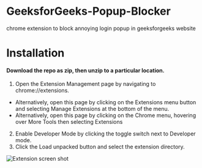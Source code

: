 # GeeksforGeeks-Popup-Blocker
chrome extension to block annoying login popup in geeksforgeeks website


# Installation

#### Download the repo as zip, then unzip to a particular location.

1. Open the Extension Management page by navigating to chrome://extensions.
  * Alternatively, open this page by clicking on the Extensions menu button and selecting Manage Extensions at the bottom of the menu.
  * Alternatively, open this page by clicking on the Chrome menu, hovering over More Tools then selecting Extensions
2. Enable Developer Mode by clicking the toggle switch next to Developer mode.
3. Click the Load unpacked button and select the extension directory.


![Extension screen shot](https://wd.imgix.net/image/BhuKGJaIeLNPW9ehns59NfwqKxF2/vOu7iPbaapkALed96rzN.png?auto=format&w=741)

